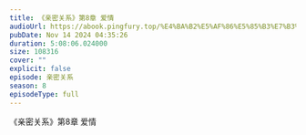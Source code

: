 ```yaml
---
title: 《亲密关系》第8章 爱情
audioUrl: https://abook.pingfury.top/%E4%BA%B2%E5%AF%86%E5%85%B3%E7%B3%BB-8-%E7%AC%AC8%E7%AB%A0%20%E7%88%B1%E6%83%85-crucwjh5.wav
pubDate: Nov 14 2024 04:35:26
duration: 5:08:06.024000
size: 108316
cover: ""
explicit: false
episode: 亲密关系
season: 8
episodeType: full
---
```

《亲密关系》第8章 爱情